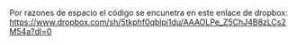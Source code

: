 Por razones de espacio el código se encunetra en este enlace de dropbox: https://www.dropbox.com/sh/5tkphf0qblpi1du/AAAOLPe_Z5ChJ4B8zLCs2M54a?dl=0
